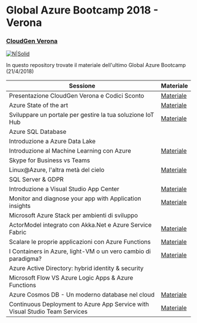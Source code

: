 # Global Azure Bootcamp 2018 - Verona
### [CloudGen Verona](http://cloudgen.it)

[![N|Solid](https://global.azurebootcamp.net/wp-content/uploads/2014/11/logo-2018-762x677-2.png)](logo)

In questo repository trovate il materiale dell'ultimo Global Azure Bootcamp (21/4/2018)

| Sessione | Materiale |
| ------ | ------ |
| Presentazione CloudGen Verona e Codici Sconto | [Materiale][LinkPresentazioneIniziale] |
| Azure State of the art | [Materiale][LinkKeynote] |
| Sviluppare un portale per gestire la tua soluzione IoT Hub | [Materiale][LinkIoT] |
| Azure SQL Database |  |
| Introduzione a Azure Data Lake |  |
| Introduzione al Machine Learning con Azure | [Materiale][LinkML] |
| Skype for Business vs Teams |  |
| Linux@Azure, l'altra metà del cielo | [Materiale][LinkLinuxAltraMetaDelCielo] |
| SQL Server & GDPR |  |
| Introduzione a Visual Studio App Center | [Materiale][LinkAppCenter] |
| Monitor and diagnose your app with Application insights | [Materiale][LinkAppInsight] |
| Microsoft Azure Stack per ambienti di sviluppo |  |
| ActorModel integrato con Akka.Net e Azure Service Fabric | [Materiale][LinkFabric] |
| Scalare le proprie applicazioni con Azure Functions | [Materiale][LinkFunctions] |
| I Containers in Azure, light-VM o un vero cambio di paradigma? | [Materiale][LinkContainers] |
| Azure Active Directory: hybrid identity & security |  |
| Microsoft Flow VS Azure Logic Apps & Azure Functions |  |
| Azure Cosmos DB - Un moderno database nel cloud | [Materiale][LinkCosmosDB] |
| Continuous Deployment to Azure App Service with Visual Studio Team Services | [Materiale][LinkVSTS] |

   [LinkKeynote]: <https://github.com/CloudGenVR/GAB2018/tree/master/Keynote>
   [LinkAppCenter]: <https://github.com/CloudGenVR/GAB2018/tree/master/AppCenter>
   [LinkAppInsight]: <https://github.com/CloudGenVR/GAB2018/tree/master/AppInsight>
   [LinkIoT]: <https://github.com/CloudGenVR/GAB2018/tree/master/Azure%20IoTHub>
   [LinkFunctions]: <https://github.com/CloudGenVR/GAB2018/tree/master/AzureFunctions>
   [LinkFabric]: <https://github.com/CloudGenVR/GAB2018/tree/master/AzureServiceFabric_AkkaNet>
   [LinkContainers]: <https://github.com/CloudGenVR/GAB2018/tree/master/Containers>
   [LinkVSTS]: <https://github.com/CloudGenVR/GAB2018/tree/master/Continuous%20Deployment%20to%20Azure%20App%20Service%20with%20Visual%20Studio%20Team%20Services>
   [LinkCosmosDB]: <https://github.com/CloudGenVR/GAB2018/tree/master/CosmosDB>
   [LinkLinuxAltraMetaDelCielo]: <https://github.com/CloudGenVR/GAB2018/tree/master/LinuxAltraMetaDelCielo>
   [LinkML]: <https://github.com/CloudGenVR/GAB2018/tree/master/Machine%20Learning>
   [LinkPresentazioneIniziale]: <https://github.com/CloudGenVR/GAB2018/tree/master/Presentazione_Sconti>